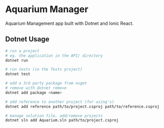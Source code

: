 # Aquarium Manager

Aquarium Management app built with Dotnet and Ionic React.

## Dotnet Usage 

```bash
# run a project
# eg. the application in the API/ directory
dotnet run

# run tests (in the Tests project)
dotnet test

# add a 3rd party package from nuget
# remove with dotnet remove
dotnet add package <name>

# add reference to another project (for using's)
dotnet add reference path/to/project.csproj path/to/reference.csproj

# manage solution file, add/remove projects
dotnet sln add Aquarium.sln path/to/project.csproj
```
